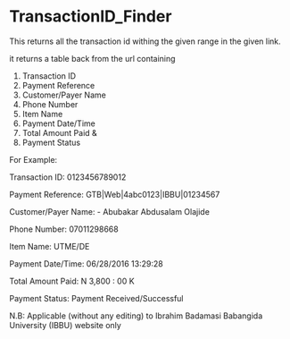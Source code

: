 # TransactionID_Finder

This returns all the transaction id withing the given range in the given link.

it returns a table back from the url containing

1) Transaction ID
2) Payment Reference
3) Customer/Payer Name
4) Phone Number
5) Item Name
6) Payment Date/Time
7) Total Amount Paid &
8) Payment Status

For Example:

Transaction ID:	0123456789012

Payment Reference:	GTB|Web|4abc0123|IBBU|01234567

Customer/Payer Name:	- Abubakar Abdusalam Olajide

Phone Number:	07011298668

Item Name:	UTME/DE

Payment Date/Time:	06/28/2016 13:29:28

Total Amount Paid:	N 3,800 : 00 K

Payment Status:	Payment Received/Successful



N.B: Applicable (without any editing) to Ibrahim Badamasi Babangida University (IBBU) website only
